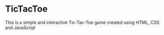 # TicTacToe
This is a simple and interactive Tic-Tac-Toe game created using HTML, CSS and JavaScript
